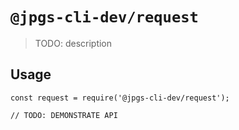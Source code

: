# `@jpgs-cli-dev/request`

> TODO: description

## Usage

```
const request = require('@jpgs-cli-dev/request');

// TODO: DEMONSTRATE API
```
